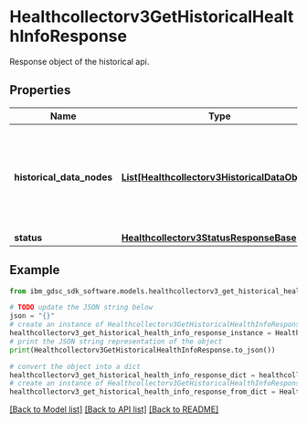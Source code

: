 # Healthcollectorv3GetHistoricalHealthInfoResponse

Response object of the historical api.

## Properties

Name | Type | Description | Notes
------------ | ------------- | ------------- | -------------
**historical_data_nodes** | [**List[Healthcollectorv3HistoricalDataObject]**](Healthcollectorv3HistoricalDataObject.md) | List of managed units and monitoring agents associated with the central manager. | [optional] 
**status** | [**Healthcollectorv3StatusResponseBase**](Healthcollectorv3StatusResponseBase.md) |  | [optional] 

## Example

```python
from ibm_gdsc_sdk_software.models.healthcollectorv3_get_historical_health_info_response import Healthcollectorv3GetHistoricalHealthInfoResponse

# TODO update the JSON string below
json = "{}"
# create an instance of Healthcollectorv3GetHistoricalHealthInfoResponse from a JSON string
healthcollectorv3_get_historical_health_info_response_instance = Healthcollectorv3GetHistoricalHealthInfoResponse.from_json(json)
# print the JSON string representation of the object
print(Healthcollectorv3GetHistoricalHealthInfoResponse.to_json())

# convert the object into a dict
healthcollectorv3_get_historical_health_info_response_dict = healthcollectorv3_get_historical_health_info_response_instance.to_dict()
# create an instance of Healthcollectorv3GetHistoricalHealthInfoResponse from a dict
healthcollectorv3_get_historical_health_info_response_from_dict = Healthcollectorv3GetHistoricalHealthInfoResponse.from_dict(healthcollectorv3_get_historical_health_info_response_dict)
```
[[Back to Model list]](../README.md#documentation-for-models) [[Back to API list]](../README.md#documentation-for-api-endpoints) [[Back to README]](../README.md)


